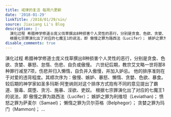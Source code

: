 ```yaml
---
title: 戒律的复活 每周六更新
date: '2018-01-29'
linkTitle: /2018/01/29/sin/
source: Jiaxiang Li's Blog
description: |-
  演化过程 希腊神学修道士庞义伐草撰出8种损害个人灵性的恶行，分别是贪食、色欲、贪婪、暴怒、怠惰、伤悲、自负或傲慢。 六世纪后期，教宗艾文略一世将那8种罪行减至7项，伤悲并归入懒惰，自负并入傲慢，并加入妒忌。 他的排序准则在于对爱的违背程度。其顺次序为：傲慢、嫉妒、暴怒、懒惰、贪婪、色欲、暴食。较后期的神学家如圣多玛斯·阿奎纳则对这个排序方式抱有不同的意见提出了霸道、狠毒、腐堕、贪污、施暴、淫欲、吏奴。
  根据七宗罪演化出了对应的七魔王1的说法，即 傲慢之罪为路西法（Lucifer）； 嫉妒之罪为利维坦（Leviathan)； 愤怒之罪为萨麦尔（Samael)； 懒惰之罪为贝尔芬格（Belphegor）； 贪婪之罪为玛门（Mammon)； ...
disable_comments: true
---
```

演化过程 希腊神学修道士庞义伐草撰出8种损害个人灵性的恶行，分别是贪食、色欲、贪婪、暴怒、怠惰、伤悲、自负或傲慢。 六世纪后期，教宗艾文略一世将那8种罪行减至7项，伤悲并归入懒惰，自负并入傲慢，并加入妒忌。 他的排序准则在于对爱的违背程度。其顺次序为：傲慢、嫉妒、暴怒、懒惰、贪婪、色欲、暴食。较后期的神学家如圣多玛斯·阿奎纳则对这个排序方式抱有不同的意见提出了霸道、狠毒、腐堕、贪污、施暴、淫欲、吏奴。
根据七宗罪演化出了对应的七魔王1的说法，即 傲慢之罪为路西法（Lucifer）； 嫉妒之罪为利维坦（Leviathan)； 愤怒之罪为萨麦尔（Samael)； 懒惰之罪为贝尔芬格（Belphegor）； 贪婪之罪为玛门（Mammon)； ...